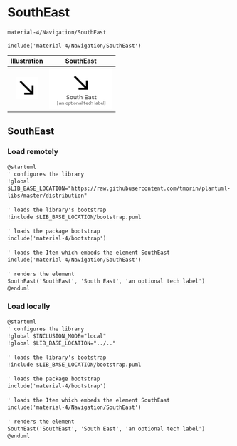# SouthEast


```text
material-4/Navigation/SouthEast
```

```text
include('material-4/Navigation/SouthEast')
```



| Illustration | SouthEast |
| :---: | :---: |
| ![illustration for Illustration](../../material-4/Navigation/SouthEast.png) | ![illustration for SouthEast](../../material-4/Navigation/SouthEast.Local.png) |




## SouthEast

### Load remotely
```plantuml
@startuml
' configures the library
!global $LIB_BASE_LOCATION="https://raw.githubusercontent.com/tmorin/plantuml-libs/master/distribution"

' loads the library's bootstrap
!include $LIB_BASE_LOCATION/bootstrap.puml

' loads the package bootstrap
include('material-4/bootstrap')

' loads the Item which embeds the element SouthEast
include('material-4/Navigation/SouthEast')

' renders the element
SouthEast('SouthEast', 'South East', 'an optional tech label')
@enduml
```

### Load locally
```plantuml
@startuml
' configures the library
!global $INCLUSION_MODE="local"
!global $LIB_BASE_LOCATION="../.."

' loads the library's bootstrap
!include $LIB_BASE_LOCATION/bootstrap.puml

' loads the package bootstrap
include('material-4/bootstrap')

' loads the Item which embeds the element SouthEast
include('material-4/Navigation/SouthEast')

' renders the element
SouthEast('SouthEast', 'South East', 'an optional tech label')
@enduml
```

